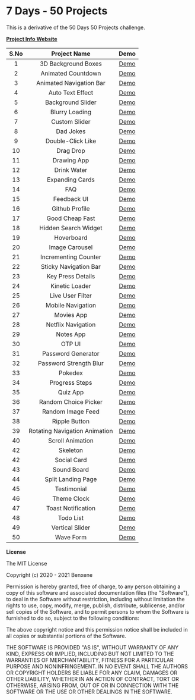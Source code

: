 # 7 Days - 50 Projects

This is a derivative of the 50 Days 50 Projects challenge.

[**Project Info Website**](https://7days50projects.vercel.app)

| S.No |         Project Name          |                                   Demo                                   |
| :--: | :---------------------------: | :----------------------------------------------------------------------: |
|  1   |      3D Background Boxes      |      [Demo](https://7days50projects.vercel.app/3d-background-boxes)      |
|  2   |      Animated Countdown       |      [Demo](https://7days50projects.vercel.app/animated-countdown)       |
|  3   |    Animated Navigation Bar    |         [Demo](https://7days50projects.vercel.app/animated-nav)          |
|  4   |       Auto Text Effect        |       [Demo](https://7days50projects.vercel.app/auto-text-effect)        |
|  5   |       Background Slider       |       [Demo](https://7days50projects.vercel.app/background-slider)       |
|  6   |        Blurry Loading         |        [Demo](https://7days50projects.vercel.app/blurry-loading)         |
|  7   |         Custom Slider         |         [Demo](https://7days50projects.vercel.app/custom-slider)         |
|  8   |           Dad Jokes           |           [Demo](https://7days50projects.vercel.app/dad-jokes)           |
|  9   |       Double-Click Like       |       [Demo](https://7days50projects.vercel.app/double-click-like)       |
|  10  |           Drag Drop           |           [Demo](https://7days50projects.vercel.app/drag-drop)           |
|  11  |          Drawing App          |          [Demo](https://7days50projects.vercel.app/drawing-app)          |
|  12  |          Drink Water          |          [Demo](https://7days50projects.vercel.app/drink-water)          |
|  13  |        Expanding Cards        |        [Demo](https://7days50projects.vercel.app/expanding-cards)        |
|  14  |              FAQ              |              [Demo](https://7days50projects.vercel.app/faq)              |
|  15  |          Feedback UI          |          [Demo](https://7days50projects.vercel.app/feedback-ui)          |
|  16  |        Github Profile         |        [Demo](https://7days50projects.vercel.app/github-profile)         |
|  17  |        Good Cheap Fast        |        [Demo](https://7days50projects.vercel.app/good-cheap-fast)        |
|  18  |     Hidden Search Widget      |     [Demo](https://7days50projects.vercel.app/hidden-search-widget)      |
|  19  |          Hoverboard           |          [Demo](https://7days50projects.vercel.app/hoverboard)           |
|  20  |        Image Carousel         |        [Demo](https://7days50projects.vercel.app/image-carousel)         |
|  21  |     Incrementing Counter      |     [Demo](https://7days50projects.vercel.app/incrementing-counter)      |
|  22  |     Sticky Navigation Bar     |             [Demo](https://7days50projects.vercel.app/index)             |
|  23  |       Key Press Details       |       [Demo](https://7days50projects.vercel.app/key-press-details)       |
|  24  |        Kinetic Loader         |        [Demo](https://7days50projects.vercel.app/kinetic-loader)         |
|  25  |       Live User Filter        |       [Demo](https://7days50projects.vercel.app/live-user-filter)        |
|  26  |       Mobile Navigation       |          [Demo](https://7days50projects.vercel.app/mobile-nav)           |
|  27  |          Movies App           |          [Demo](https://7days50projects.vercel.app/movies-app)           |
|  28  |      Netflix Navigation       |          [Demo](https://7days50projects.vercel.app/netflix-nav)          |
|  29  |           Notes App           |           [Demo](https://7days50projects.vercel.app/notes-app)           |
|  30  |            OTP UI             |            [Demo](https://7days50projects.vercel.app/otp-ui)             |
|  31  |      Password Generator       |      [Demo](https://7days50projects.vercel.app/password-generator)       |
|  32  |    Password Strength Blur     |    [Demo](https://7days50projects.vercel.app/password-strength-blur)     |
|  33  |            Pokedex            |            [Demo](https://7days50projects.vercel.app/pokedex)            |
|  34  |        Progress Steps         |        [Demo](https://7days50projects.vercel.app/progress-steps)         |
|  35  |           Quiz App            |           [Demo](https://7days50projects.vercel.app/quiz-app)            |
|  36  |     Random Choice Picker      |     [Demo](https://7days50projects.vercel.app/random-choice-picker)      |
|  37  |       Random Image Feed       |       [Demo](https://7days50projects.vercel.app/random-image-feed)       |
|  38  |         Ripple Button         |         [Demo](https://7days50projects.vercel.app/ripple-button)         |
|  39  | Rotating Navigation Animation | [Demo](https://7days50projects.vercel.app/rotating-navigation-animation) |
|  40  |       Scroll Animation        |       [Demo](https://7days50projects.vercel.app/scroll-animation)        |
|  42  |           Skeleton            |           [Demo](https://7days50projects.vercel.app/skeleton)            |
|  42  |          Social Card          |          [Demo](https://7days50projects.vercel.app/social-card)          |
|  43  |          Sound Board          |          [Demo](https://7days50projects.vercel.app/sound-board)          |
|  44  |      Split Landing Page       |      [Demo](https://7days50projects.vercel.app/split-landing-page)       |
|  45  |          Testimonial          |          [Demo](https://7days50projects.vercel.app/testimonial)          |
|  46  |          Theme Clock          |          [Demo](https://7days50projects.vercel.app/theme-clock)          |
|  47  |      Toast Notification       |      [Demo](https://7days50projects.vercel.app/toast-notification)       |
|  48  |           Todo List           |           [Demo](https://7days50projects.vercel.app/todolist)            |
|  49  |        Vertical Slider        |        [Demo](https://7days50projects.vercel.app/vertical-slider)        |
|  50  |           Wave Form           |           [Demo](https://7days50projects.vercel.app/wave-form)           |

**License**

The MIT License

Copyright (c) 2020 - 2021 Benxene

Permission is hereby granted, free of charge, to any person obtaining a copy
of this software and associated documentation files (the "Software"), to deal
in the Software without restriction, including without limitation the rights
to use, copy, modify, merge, publish, distribute, sublicense, and/or sell
copies of the Software, and to permit persons to whom the Software is
furnished to do so, subject to the following conditions:

The above copyright notice and this permission notice shall be included in all
copies or substantial portions of the Software.

THE SOFTWARE IS PROVIDED "AS IS", WITHOUT WARRANTY OF ANY KIND, EXPRESS OR
IMPLIED, INCLUDING BUT NOT LIMITED TO THE WARRANTIES OF MERCHANTABILITY,
FITNESS FOR A PARTICULAR PURPOSE AND NONINFRINGEMENT. IN NO EVENT SHALL THE
AUTHORS OR COPYRIGHT HOLDERS BE LIABLE FOR ANY CLAIM, DAMAGES OR OTHER
LIABILITY, WHETHER IN AN ACTION OF CONTRACT, TORT OR OTHERWISE, ARISING FROM,
OUT OF OR IN CONNECTION WITH THE SOFTWARE OR THE USE OR OTHER DEALINGS IN THE
SOFTWARE.
